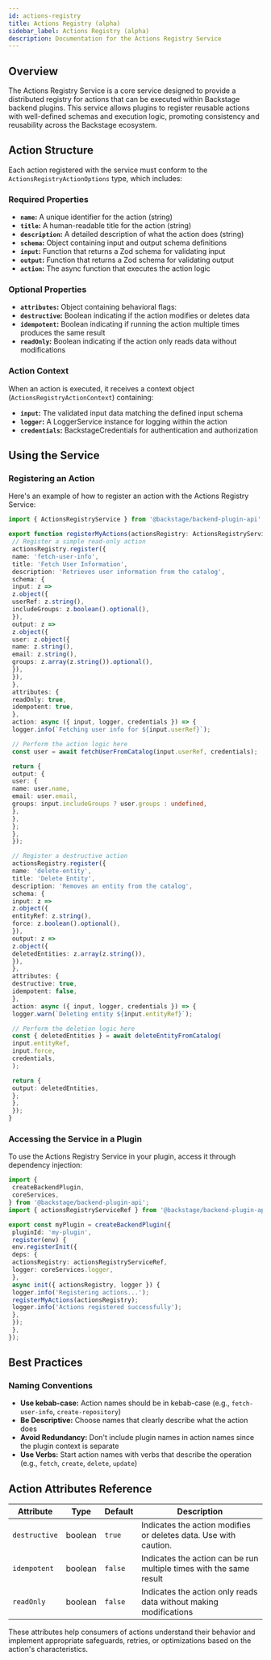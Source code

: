 ```yaml
---
id: actions-registry
title: Actions Registry (alpha)
sidebar_label: Actions Registry (alpha)
description: Documentation for the Actions Registry Service
---
```


## Overview

The Actions Registry Service is a core service designed to provide a distributed registry for actions that can be executed within Backstage backend plugins. This service allows plugins to register reusable actions with well-defined schemas and execution logic, promoting consistency and reusability across the Backstage ecosystem.

## Action Structure

Each action registered with the service must conform to the `ActionsRegistryActionOptions` type, which includes:

### Required Properties

- **`name`:** A unique identifier for the action (string)
- **`title`:** A human-readable title for the action (string)
- **`description`:** A detailed description of what the action does (string)
- **`schema`:** Object containing input and output schema definitions
 - **`input`:** Function that returns a Zod schema for validating input
 - **`output`:** Function that returns a Zod schema for validating output
- **`action`:** The async function that executes the action logic

### Optional Properties

- **`attributes`:** Object containing behavioral flags:
 - **`destructive`:** Boolean indicating if the action modifies or deletes data
 - **`idempotent`:** Boolean indicating if running the action multiple times produces the same result
 - **`readOnly`:** Boolean indicating if the action only reads data without modifications

### Action Context

When an action is executed, it receives a context object (`ActionsRegistryActionContext`) containing:

- **`input`:** The validated input data matching the defined input schema
- **`logger`:** A LoggerService instance for logging within the action
- **`credentials`:** BackstageCredentials for authentication and authorization

## Using the Service

### Registering an Action

Here's an example of how to register an action with the Actions Registry Service:

```typescript
import { ActionsRegistryService } from '@backstage/backend-plugin-api';

export function registerMyActions(actionsRegistry: ActionsRegistryService) {
 // Register a simple read-only action
 actionsRegistry.register({
 name: 'fetch-user-info',
 title: 'Fetch User Information',
 description: 'Retrieves user information from the catalog',
 schema: {
 input: z =>
 z.object({
 userRef: z.string(),
 includeGroups: z.boolean().optional(),
 }),
 output: z =>
 z.object({
 user: z.object({
 name: z.string(),
 email: z.string(),
 groups: z.array(z.string()).optional(),
 }),
 }),
 },
 attributes: {
 readOnly: true,
 idempotent: true,
 },
 action: async ({ input, logger, credentials }) => {
 logger.info(`Fetching user info for ${input.userRef}`);

 // Perform the action logic here
 const user = await fetchUserFromCatalog(input.userRef, credentials);

 return {
 output: {
 user: {
 name: user.name,
 email: user.email,
 groups: input.includeGroups ? user.groups : undefined,
 },
 },
 };
 },
 });

 // Register a destructive action
 actionsRegistry.register({
 name: 'delete-entity',
 title: 'Delete Entity',
 description: 'Removes an entity from the catalog',
 schema: {
 input: z =>
 z.object({
 entityRef: z.string(),
 force: z.boolean().optional(),
 }),
 output: z =>
 z.object({
 deletedEntities: z.array(z.string()),
 }),
 },
 attributes: {
 destructive: true,
 idempotent: false,
 },
 action: async ({ input, logger, credentials }) => {
 logger.warn(`Deleting entity ${input.entityRef}`);

 // Perform the deletion logic here
 const { deletedEntities } = await deleteEntityFromCatalog(
 input.entityRef,
 input.force,
 credentials,
 );

 return {
 output: deletedEntities,
 };
 },
 });
}
```

### Accessing the Service in a Plugin

To use the Actions Registry Service in your plugin, access it through dependency injection:

```typescript
import {
 createBackendPlugin,
 coreServices,
} from '@backstage/backend-plugin-api';
import { actionsRegistryServiceRef } from '@backstage/backend-plugin-api/alpha';

export const myPlugin = createBackendPlugin({
 pluginId: 'my-plugin',
 register(env) {
 env.registerInit({
 deps: {
 actionsRegistry: actionsRegistryServiceRef,
 logger: coreServices.logger,
 },
 async init({ actionsRegistry, logger }) {
 logger.info('Registering actions...');
 registerMyActions(actionsRegistry);
 logger.info('Actions registered successfully');
 },
 });
 },
});
```

## Best Practices

### Naming Conventions

- **Use kebab-case:** Action names should be in kebab-case (e.g., `fetch-user-info`, `create-repository`)
- **Be Descriptive:** Choose names that clearly describe what the action does
- **Avoid Redundancy:** Don't include plugin names in action names since the plugin context is separate
- **Use Verbs:** Start action names with verbs that describe the operation (e.g., `fetch`, `create`, `delete`, `update`)

## Action Attributes Reference

| Attribute | Type | Default | Description |
| ------------- | ------- | ------- | ------------------------------------------------------------------- |
| `destructive` | boolean | `true` | Indicates the action modifies or deletes data. Use with caution. |
| `idempotent` | boolean | `false` | Indicates the action can be run multiple times with the same result |
| `readOnly` | boolean | `false` | Indicates the action only reads data without making modifications |

These attributes help consumers of actions understand their behavior and implement appropriate safeguards, retries, or optimizations based on the action's characteristics.
